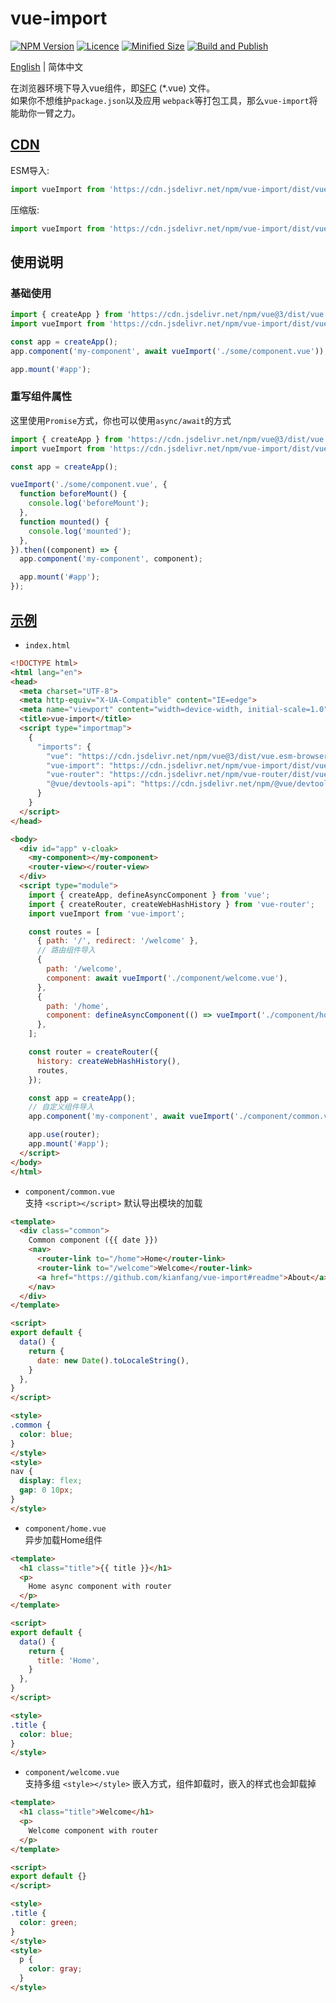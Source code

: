 # vue-import

[![NPM Version](https://img.shields.io/npm/v/vue-import.svg)](https://www.npmjs.com/package/vue-import)
[![Licence](https://img.shields.io/npm/l/vue-import.svg)](https://www.npmjs.com/package/vue-import)
[![Minified Size](https://img.shields.io/bundlephobia/min/vue-import)](https://www.npmjs.com/package/vue-import?file=/dist/vue-import.esm-browser.prod.js)
[![Build and Publish](https://github.com/kianfang/vue-import/actions/workflows/npm-publish.yml/badge.svg)](https://github.com/kianfang/vue-import/actions/workflows/npm-publish.yml)

[English](./README.md) | 简体中文

在浏览器环境下导入vue组件，即[SFC](https://vuejs.org/guide/scaling-up/sfc.html) (*.vue) 文件。  
如果你不想维护`package.json`以及应用 `webpack`等打包工具，那么`vue-import`将能助你一臂之力。

## [CDN](https://www.jsdelivr.com)

ESM导入:

```js
import vueImport from 'https://cdn.jsdelivr.net/npm/vue-import/dist/vue-import.esm-browser.js';
```

压缩版:

```js
import vueImport from 'https://cdn.jsdelivr.net/npm/vue-import/dist/vue-import.esm-browser.prod.js';
```

## 使用说明

### 基础使用

```js
import { createApp } from 'https://cdn.jsdelivr.net/npm/vue@3/dist/vue.esm-browser.prod.js';
import vueImport from 'https://cdn.jsdelivr.net/npm/vue-import/dist/vue-import.esm-browser.prod.js';

const app = createApp();
app.component('my-component', await vueImport('./some/component.vue'));

app.mount('#app');
```

### 重写组件属性

这里使用`Promise`方式，你也可以使用`async/await`的方式

```js
import { createApp } from 'https://cdn.jsdelivr.net/npm/vue@3/dist/vue.esm-browser.prod.js';
import vueImport from 'https://cdn.jsdelivr.net/npm/vue-import/dist/vue-import.esm-browser.prod.js';

const app = createApp();

vueImport('./some/component.vue', {
  function beforeMount() {
    console.log('beforeMount');
  },
  function mounted() {
    console.log('mounted');
  },
}).then((component) => {
  app.component('my-component', component);

  app.mount('#app');
});
```

## [示例](https://unpkg.com/vue-import/example/index.html)

- `index.html`  

```html
<!DOCTYPE html>
<html lang="en">
<head>
  <meta charset="UTF-8">
  <meta http-equiv="X-UA-Compatible" content="IE=edge">
  <meta name="viewport" content="width=device-width, initial-scale=1.0">
  <title>vue-import</title>
  <script type="importmap">
    {
      "imports": {
        "vue": "https://cdn.jsdelivr.net/npm/vue@3/dist/vue.esm-browser.prod.js",
        "vue-import": "https://cdn.jsdelivr.net/npm/vue-import/dist/vue-import.esm-browser.js",
        "vue-router": "https://cdn.jsdelivr.net/npm/vue-router/dist/vue-router.esm-browser.js",
        "@vue/devtools-api": "https://cdn.jsdelivr.net/npm/@vue/devtools-api/lib/esm/index.js"
      }
    }
  </script>
</head>

<body>
  <div id="app" v-cloak>
    <my-component></my-component>
    <router-view></router-view>
  </div>
  <script type="module">
    import { createApp, defineAsyncComponent } from 'vue';
    import { createRouter, createWebHashHistory } from 'vue-router';
    import vueImport from 'vue-import';

    const routes = [
      { path: '/', redirect: '/welcome' },
      // 路由组件导入
      { 
        path: '/welcome',
        component: await vueImport('./component/welcome.vue'),
      },
      { 
        path: '/home',
        component: defineAsyncComponent(() => vueImport('./component/home.vue')),
      },
    ];

    const router = createRouter({
      history: createWebHashHistory(),
      routes,
    });

    const app = createApp();
    // 自定义组件导入
    app.component('my-component', await vueImport('./component/common.vue'))

    app.use(router);
    app.mount('#app');
  </script>
</body>
</html>
```

- `component/common.vue`  
支持 `<script></script>` 默认导出模块的加载

```html
<template>
  <div class="common">
    Common component ({{ date }})
    <nav>
      <router-link to="/home">Home</router-link>
      <router-link to="/welcome">Welcome</router-link>
      <a href="https://github.com/kianfang/vue-import#readme">About</a>
    </nav>
  </div>
</template>

<script>
export default {
  data() {
    return {
      date: new Date().toLocaleString(),
    }
  },
}
</script>

<style>
.common {
  color: blue;
}
</style>
<style>
nav {
  display: flex;
  gap: 0 10px;
}
</style>


```

- `component/home.vue`  
异步加载Home组件

```html
<template>
  <h1 class="title">{{ title }}</h1>
  <p>
    Home async component with router
  </p>
</template>

<script>
export default {
  data() {
    return {
      title: 'Home',
    }
  },
}
</script>

<style>
.title {
  color: blue;
}
</style>
```

- `component/welcome.vue`  
支持多组 `<style></style>` 嵌入方式，组件卸载时，嵌入的样式也会卸载掉

```html
<template>
  <h1 class="title">Welcome</h1>
  <p>
    Welcome component with router
  </p>
</template>

<script>
export default {}
</script>

<style>
.title {
  color: green;
}
</style>
<style>
  p {
    color: gray;
  }
</style>
```
